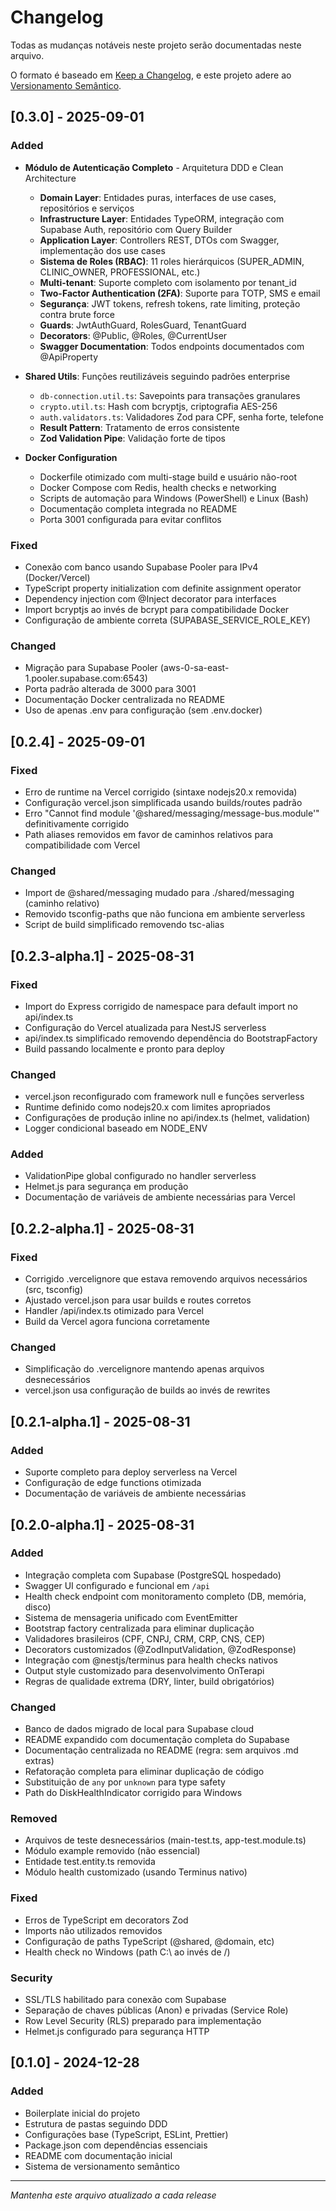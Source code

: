 # Changelog

Todas as mudanças notáveis neste projeto serão documentadas neste arquivo.

O formato é baseado em [Keep a Changelog](https://keepachangelog.com/pt-BR/1.0.0/),
e este projeto adere ao [Versionamento Semântico](https://semver.org/lang/pt-BR/).

## [0.3.0] - 2025-09-01

### Added
- **Módulo de Autenticação Completo** - Arquitetura DDD e Clean Architecture
  - **Domain Layer**: Entidades puras, interfaces de use cases, repositórios e serviços
  - **Infrastructure Layer**: Entidades TypeORM, integração com Supabase Auth, repositório com Query Builder
  - **Application Layer**: Controllers REST, DTOs com Swagger, implementação dos use cases
  - **Sistema de Roles (RBAC)**: 11 roles hierárquicos (SUPER_ADMIN, CLINIC_OWNER, PROFESSIONAL, etc.)
  - **Multi-tenant**: Suporte completo com isolamento por tenant_id
  - **Two-Factor Authentication (2FA)**: Suporte para TOTP, SMS e email
  - **Segurança**: JWT tokens, refresh tokens, rate limiting, proteção contra brute force
  - **Guards**: JwtAuthGuard, RolesGuard, TenantGuard
  - **Decorators**: @Public, @Roles, @CurrentUser
  - **Swagger Documentation**: Todos endpoints documentados com @ApiProperty

- **Shared Utils**: Funções reutilizáveis seguindo padrões enterprise
  - `db-connection.util.ts`: Savepoints para transações granulares
  - `crypto.util.ts`: Hash com bcryptjs, criptografia AES-256
  - `auth.validators.ts`: Validadores Zod para CPF, senha forte, telefone
  - **Result Pattern**: Tratamento de erros consistente
  - **Zod Validation Pipe**: Validação forte de tipos

- **Docker Configuration**
  - Dockerfile otimizado com multi-stage build e usuário não-root
  - Docker Compose com Redis, health checks e networking
  - Scripts de automação para Windows (PowerShell) e Linux (Bash)
  - Documentação completa integrada no README
  - Porta 3001 configurada para evitar conflitos

### Fixed
- Conexão com banco usando Supabase Pooler para IPv4 (Docker/Vercel)
- TypeScript property initialization com definite assignment operator
- Dependency injection com @Inject decorator para interfaces
- Import bcryptjs ao invés de bcrypt para compatibilidade Docker
- Configuração de ambiente correta (SUPABASE_SERVICE_ROLE_KEY)

### Changed
- Migração para Supabase Pooler (aws-0-sa-east-1.pooler.supabase.com:6543)
- Porta padrão alterada de 3000 para 3001
- Documentação Docker centralizada no README
- Uso de apenas .env para configuração (sem .env.docker)

## [0.2.4] - 2025-09-01

### Fixed
- Erro de runtime na Vercel corrigido (sintaxe nodejs20.x removida)
- Configuração vercel.json simplificada usando builds/routes padrão
- Erro "Cannot find module '@shared/messaging/message-bus.module'" definitivamente corrigido
- Path aliases removidos em favor de caminhos relativos para compatibilidade com Vercel

### Changed
- Import de @shared/messaging mudado para ./shared/messaging (caminho relativo)
- Removido tsconfig-paths que não funciona em ambiente serverless
- Script de build simplificado removendo tsc-alias

## [0.2.3-alpha.1] - 2025-08-31

### Fixed
- Import do Express corrigido de namespace para default import no api/index.ts
- Configuração do Vercel atualizada para NestJS serverless
- api/index.ts simplificado removendo dependência do BootstrapFactory
- Build passando localmente e pronto para deploy

### Changed
- vercel.json reconfigurado com framework null e funções serverless
- Runtime definido como nodejs20.x com limites apropriados
- Configurações de produção inline no api/index.ts (helmet, validation)
- Logger condicional baseado em NODE_ENV

### Added
- ValidationPipe global configurado no handler serverless
- Helmet.js para segurança em produção
- Documentação de variáveis de ambiente necessárias para Vercel

## [0.2.2-alpha.1] - 2025-08-31

### Fixed
- Corrigido .vercelignore que estava removendo arquivos necessários (src, tsconfig)
- Ajustado vercel.json para usar builds e routes corretos
- Handler /api/index.ts otimizado para Vercel
- Build da Vercel agora funciona corretamente

### Changed
- Simplificação do .vercelignore mantendo apenas arquivos desnecessários
- vercel.json usa configuração de builds ao invés de rewrites

## [0.2.1-alpha.1] - 2025-08-31

### Added
- Suporte completo para deploy serverless na Vercel
- Configuração de edge functions otimizada
- Documentação de variáveis de ambiente necessárias

## [0.2.0-alpha.1] - 2025-08-31

### Added
- Integração completa com Supabase (PostgreSQL hospedado)
- Swagger UI configurado e funcional em `/api`
- Health check endpoint com monitoramento completo (DB, memória, disco)
- Sistema de mensageria unificado com EventEmitter
- Bootstrap factory centralizada para eliminar duplicação
- Validadores brasileiros (CPF, CNPJ, CRM, CRP, CNS, CEP)
- Decorators customizados (@ZodInputValidation, @ZodResponse)
- Integração com @nestjs/terminus para health checks nativos
- Output style customizado para desenvolvimento OnTerapi
- Regras de qualidade extrema (DRY, linter, build obrigatórios)

### Changed
- Banco de dados migrado de local para Supabase cloud
- README expandido com documentação completa do Supabase
- Documentação centralizada no README (regra: sem arquivos .md extras)
- Refatoração completa para eliminar duplicação de código
- Substituição de `any` por `unknown` para type safety
- Path do DiskHealthIndicator corrigido para Windows

### Removed
- Arquivos de teste desnecessários (main-test.ts, app-test.module.ts)
- Módulo example removido (não essencial)
- Entidade test.entity.ts removida
- Módulo health customizado (usando Terminus nativo)

### Fixed
- Erros de TypeScript em decorators Zod
- Imports não utilizados removidos
- Configuração de paths TypeScript (@shared, @domain, etc)
- Health check no Windows (path C:\ ao invés de /)

### Security
- SSL/TLS habilitado para conexão com Supabase
- Separação de chaves públicas (Anon) e privadas (Service Role)
- Row Level Security (RLS) preparado para implementação
- Helmet.js configurado para segurança HTTP

## [0.1.0] - 2024-12-28

### Added
- Boilerplate inicial do projeto
- Estrutura de pastas seguindo DDD
- Configurações base (TypeScript, ESLint, Prettier)
- Package.json com dependências essenciais
- README com documentação inicial
- Sistema de versionamento semântico

---

*Mantenha este arquivo atualizado a cada release*